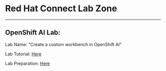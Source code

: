 # Red Hat Connect Lab Zone
---

##  OpenShift AI Lab: 

Lab Name: "Create a custom workbench in OpenShift AI"

Lab Tutorial: [Here](https://github.com/osa-ora/connect-lab-zone/tree/main/ai-lab)

Lab Preparation: [Here](https://github.com/osa-ora/connect-lab-zone/blob/main/ai-lab/instructions.md)
